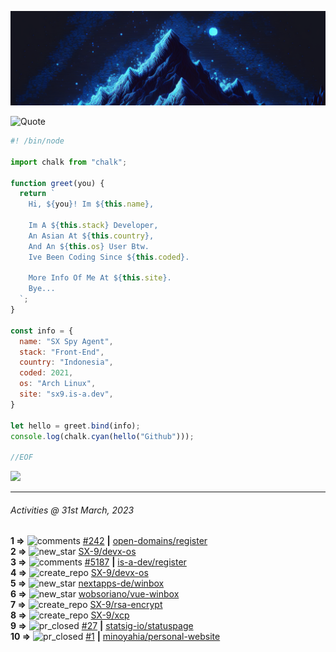 ![Hello World!](banner.png)

<picture>
  <source media="(prefers-color-scheme: dark)" srcset="https://readme-typing-svg.herokuapp.com?font=Fira+Code&pause=1000&color=90D1F7&center=true&repeat=false&width=435&lines=%22Programming+Is+Painful+And+Fun%22">
  <source media="(prefers-color-scheme: light)" srcset="https://readme-typing-svg.herokuapp.com?font=Fira+Code&pause=1000&color=000000&center=true&repeat=false&width=435&lines=F*ck+You+Light+Mode+User;%22Programming+Is+Painful+And+Fun%22">
  <img alt="Quote" src="">
</picture>

```js
#! /bin/node

import chalk from "chalk";

function greet(you) {
  return `
    Hi, ${you}! Im ${this.name},

    Im A ${this.stack} Developer,
    An Asian At ${this.country},
    And An ${this.os} User Btw.
    Ive Been Coding Since ${this.coded}.

    More Info Of Me At ${this.site}.
    Bye...
  `;
}

const info = {
  name: "SX Spy Agent",
  stack: "Front-End",
  country: "Indonesia",
  coded: 2021,
  os: "Arch Linux",
  site: "sx9.is-a.dev",
}

let hello = greet.bind(info);
console.log(chalk.cyan(hello("Github")));

//EOF
```

![](https://skillicons.dev/icons?i=vite,vue,firebase,linux,nodejs,vscode&perline=6&theme=light)

---

<!--RECENT_ACTIVITY:last_update-->
###### Activities @ 31st March, 2023
<!--RECENT_ACTIVITY:last_update_end-->

<!--RECENT_ACTIVITY:start-->
**1 =>** ![comments](https://cdn.jsdelivr.net/gh/Readme-Workflows/Readme-Icons@main/icons/octicons/Comment.svg) [#242](https://github.com/open-domains/register/issues/242#issuecomment-1491289379) **|** [open-domains/register](https://github.com/open-domains/register)<br>
**2 =>** ![new_star](https://cdn.jsdelivr.net/gh/Readme-Workflows/Readme-Icons@main/icons/octicons/StarredRepositoryYellow.svg) [SX-9/devx-os](https://github.com/SX-9/devx-os)<br>
**3 =>** ![comments](https://cdn.jsdelivr.net/gh/Readme-Workflows/Readme-Icons@main/icons/octicons/Comment.svg) [#5187](https://github.com/is-a-dev/register/pull/5187#issuecomment-1491138290) **|** [is-a-dev/register](https://github.com/is-a-dev/register)<br>
**4 =>** ![create_repo](https://cdn.jsdelivr.net/gh/Readme-Workflows/Readme-Icons@main/icons/octicons/Repository.svg) [SX-9/devx-os](https://github.com/SX-9/devx-os)<br>
**5 =>** ![new_star](https://cdn.jsdelivr.net/gh/Readme-Workflows/Readme-Icons@main/icons/octicons/StarredRepositoryYellow.svg) [nextapps-de/winbox](https://github.com/nextapps-de/winbox)<br>
**6 =>** ![new_star](https://cdn.jsdelivr.net/gh/Readme-Workflows/Readme-Icons@main/icons/octicons/StarredRepositoryYellow.svg) [wobsoriano/vue-winbox](https://github.com/wobsoriano/vue-winbox)<br>
**7 =>** ![create_repo](https://cdn.jsdelivr.net/gh/Readme-Workflows/Readme-Icons@main/icons/octicons/Repository.svg) [SX-9/rsa-encrypt](https://github.com/SX-9/rsa-encrypt)<br>
**8 =>** ![create_repo](https://cdn.jsdelivr.net/gh/Readme-Workflows/Readme-Icons@main/icons/octicons/Repository.svg) [SX-9/xcp](https://github.com/SX-9/xcp)<br>
**9 =>** ![pr_closed](https://cdn.jsdelivr.net/gh/Readme-Workflows/Readme-Icons@main/icons/octicons/PullRequestClosed.svg) [#27](https://github.com/statsig-io/statuspage/pull/27) **|** [statsig-io/statuspage](https://github.com/statsig-io/statuspage)<br>
**10 =>** ![pr_closed](https://cdn.jsdelivr.net/gh/Readme-Workflows/Readme-Icons@main/icons/octicons/PullRequestClosed.svg) [#1](https://github.com/minoyahia/personal-website/pull/1) **|** [minoyahia/personal-website](https://github.com/minoyahia/personal-website)<br>
<!--RECENT_ACTIVITY:end-->
